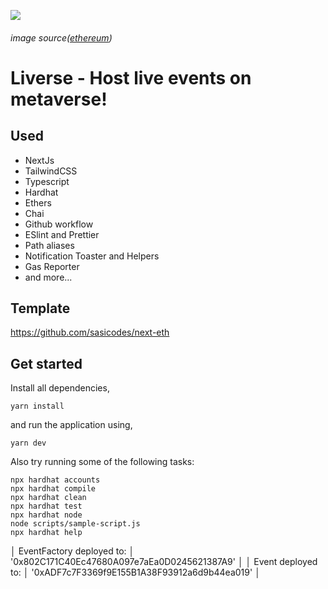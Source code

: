 
![](https://cloudflare-ipfs.com/ipfs/QmX6BtuiAQmjLpbqzyBWxRieR4PxSquCzjuFd3vsr1fAGj)
###### image source([ethereum](https://ethereum.org/))

# Liverse - Host live events on metaverse!

## Used 
 - NextJs
 - TailwindCSS
 - Typescript
 - Hardhat
 - Ethers
 - Chai
 - Github workflow
 - ESlint and Prettier
 - Path aliases
 - Notification Toaster and Helpers
 - Gas Reporter
 - and more...

## Template
 
https://github.com/sasicodes/next-eth

## Get started

Install all dependencies,

```
yarn install
```

and run the application using,

```
yarn dev
```

Also try running some of the following tasks:

```shell
npx hardhat accounts
npx hardhat compile
npx hardhat clean
npx hardhat test
npx hardhat node
node scripts/sample-script.js
npx hardhat help
```

│ EventFactory deployed to: │ '0x802C171C40Ec47680A097e7aEa0D0245621387A9' │
│    Event deployed to:     │ '0xADF7c7F3369f9E155B1A38F93912a6d9b44ea019' │